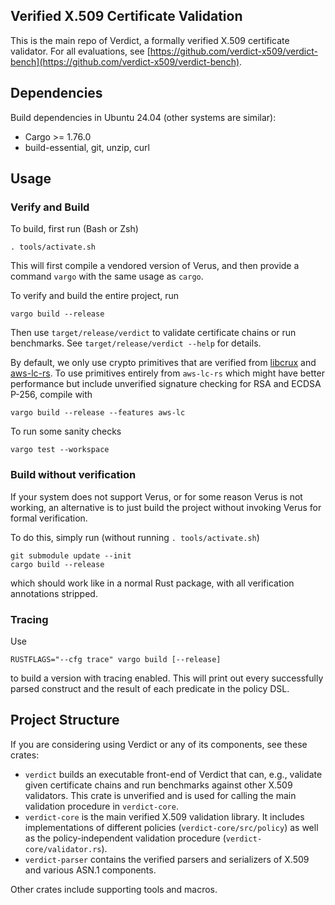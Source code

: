 Verified X.509 Certificate Validation
---

This is the main repo of Verdict, a formally verified X.509 certificate validator.
For all evaluations, see [https://github.com/verdict-x509/verdict-bench](https://github.com/verdict-x509/verdict-bench).

## Dependencies

Build dependencies in Ubuntu 24.04 (other systems are similar):
- Cargo >= 1.76.0
- build-essential, git, unzip, curl

## Usage

### Verify and Build

To build, first run (Bash or Zsh)
```
. tools/activate.sh
```
This will first compile a vendored version of Verus, and then
provide a command `vargo` with the same usage as `cargo`.

To verify and build the entire project, run
```
vargo build --release
```
Then use `target/release/verdict` to validate certificate chains or run benchmarks.
See `target/release/verdict --help` for details.

By default, we only use crypto primitives that are verified from [libcrux](https://github.com/cryspen/libcrux) and [aws-lc-rs](https://github.com/aws/aws-lc-rs).
To use primitives entirely from `aws-lc-rs` which might have better performance but include unverified signature checking for RSA and ECDSA P-256,
compile with
```
vargo build --release --features aws-lc
```

To run some sanity checks
```
vargo test --workspace
```

### Build without verification

If your system does not support Verus, or for some reason Verus is not working,
an alternative is to just build the project without invoking Verus for formal verification.

To do this, simply run (without running `. tools/activate.sh`)
```
git submodule update --init
cargo build --release
```
which should work like in a normal Rust package, with all verification annotations stripped.

### Tracing

Use
```
RUSTFLAGS="--cfg trace" vargo build [--release]
```
to build a version with tracing enabled.
This will print out every successfully parsed construct and the result of each predicate in the policy DSL.

## Project Structure

If you are considering using Verdict or any of its components, see these crates:
- `verdict` builds an executable front-end of Verdict that can, e.g., validate given certificate chains and run benchmarks against other X.509 validators.
  This crate is unverified and is used for calling the main validation procedure in `verdict-core`.
- `verdict-core` is the main verified X.509 validation library. It includes implementations of different policies (`verdict-core/src/policy`) as well as the policy-independent validation procedure (`verdict-core/validator.rs`).
- `verdict-parser` contains the verified parsers and serializers of X.509 and various ASN.1 components.

Other crates include supporting tools and macros.
